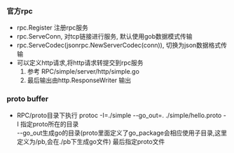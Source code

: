 ### 官方rpc
* rpc.Register 注册rpc服务  
* rpc.ServeConn, 对tcp链接进行服务, 默认使用gob数据模式传输  
* rpc.ServeCodec(jsonrpc.NewServerCodec(conn)), 切换为json数据格式传输  
* 可以定义http请求,将http请求转提交到rpc服务  
    1. 参考 RPC/simple/server/http/simple.go
    2. 最后输出由http.ResponseWriter 输出
  

### proto buffer
* RPC/proto目录下执行 protoc -I=./simple --go_out=. ./simple/hello.proto
 -I 指定proto所在的目录  
  --go_out生成go的目录(proto里面定义了go_package会相应使用子目录,这里定义为/pb,会在./pb下生成go文件)
  最后指定proto文件